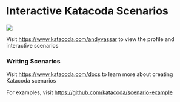 # Interactive Katacoda Scenarios

[![](http://shields.katacoda.com/katacoda/andyvassar/count.svg)](https://www.katacoda.com/andyvassar "Get your profile on Katacoda.com")

Visit https://www.katacoda.com/andyvassar to view the profile and interactive scenarios

### Writing Scenarios
Visit https://www.katacoda.com/docs to learn more about creating Katacoda scenarios

For examples, visit https://github.com/katacoda/scenario-example
